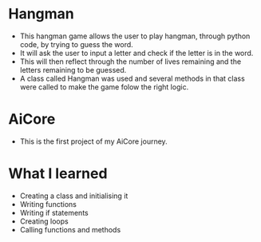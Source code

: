 # Hangman
- This hangman game allows the user to play hangman, through python code, by trying to guess the word. 
- It will ask the user to input a letter and check if the letter is in the word.
- This will then reflect through the number of lives remaining and the letters remaining to be guessed.
- A class called Hangman was used and several methods in that class were called to make the game folow the right logic.

# AiCore

- This is the first project of my AiCore journey.

# What I learned

- Creating a class and initialising it
- Writing functions
- Writing if statements
- Creating loops
- Calling functions and methods
